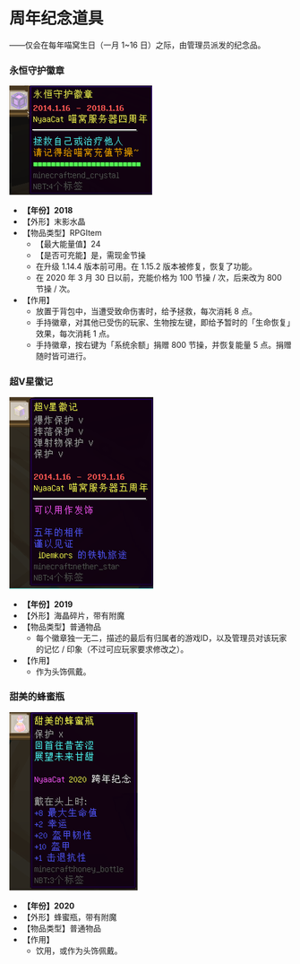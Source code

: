 # 周年纪念道具

——仅会在每年喵窝生日（一月 1~16 日）之际，由管理员派发的纪念品。

### 永恒守护徽章
![4th](../../assets/images/items/anniversary-gifts/4th.png)
- **【年份】2018**
- 【外形】末影水晶
- 【物品类型】RPGItem
  + 【最大能量值】24
  + 【是否可充能】是，需现金节操
  + 在升级 1.14.4 版本前可用。在 1.15.2 版本被修复，恢复了功能。
  + 在 2020 年 3 月 30 日以前，充能价格为 100 节操 / 次，后来改为 800 节操 / 次。
- 【作用】
  + 放置于背包中，当遭受致命伤害时，给予拯救，每次消耗 8 点。
  + 手持徽章，对其他已受伤的玩家、生物按左键，即给予暂时的「生命恢复」效果，每次消耗 1 点。
  + 手持徽章，按右键为「系统余额」捐赠 800 节操，并恢复能量 5 点。捐赠随时皆可进行。


### 超V星徽记
![5th](../../assets/images/items/anniversary-gifts/5th.png)
- **【年份】2019**
- 【外形】海晶碎片，带有附魔
- 【物品类型】普通物品
  + 每个徽章独一无二，描述的最后有归属者的游戏ID，以及管理员对该玩家的记忆 / 印象（不过可应玩家要求修改之）。
- 【作用】
  + 作为头饰佩戴。

### 甜美的蜂蜜瓶
![6th](../../assets/images/items/anniversary-gifts/6th.png)
- **【年份】2020**
- 【外形】蜂蜜瓶，带有附魔
- 【物品类型】普通物品
- 【作用】
  + 饮用，或作为头饰佩戴。
